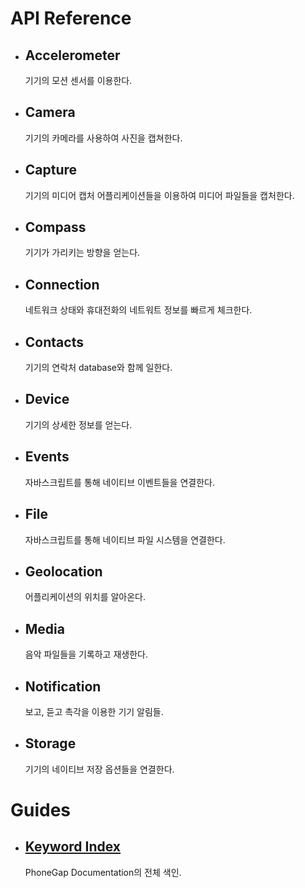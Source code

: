 <div id="home">
    <h1>API Reference</h1>
    <ul>
        <li>
            <h2>Accelerometer</h2>
            <span>기기의 모션 센서를 이용한다.</span>
        </li>
        <li>
            <h2>Camera</h2>
            <span>기기의 카메라를 사용하여 사진을 캡쳐한다.</span>
        </li>
        <li>
            <h2>Capture</h2>
            <span>기기의 미디어 캡처 어플리케이션들을 이용하여 미디어 파일들을 캡처한다.</span>
        </li>
        <li>
            <h2>Compass</h2>
            <span>기기가 가리키는 방향을 얻는다.</span>
        </li>
        <li>
            <h2>Connection</h2>
            <span>네트워크 상태와 휴대전화의 네트워트 정보를 빠르게 체크한다.</span>
        </li>
        <li>
            <h2>Contacts</h2>
            <span>기기의 연락처 database와 함께 일한다.</span>
        </li>
        <li>
            <h2>Device</h2>
            <span>기기의 상세한 정보를 얻는다.</span>
        </li>
        <li>
            <h2>Events</h2>
            <span>자바스크립트를 통해 네이티브 이벤트들을 연결한다.</span>
        </li>
        <li>
            <h2>File</h2>
            <span>자바스크립트를 통해 네이티브 파일 시스템을 연결한다.</span>
        </li>
        <li>
            <h2>Geolocation</h2>
            <span>어플리케이션의 위치를 알아온다.</span>
        </li>
        <li>
            <h2>Media</h2>
            <span>음악 파일들을 기록하고 재생한다.</span>
        </li>
        <li>
            <h2>Notification</h2>
            <span>보고, 듣고 촉각을 이용한 기기 알림들.</span>
        </li>
        <li>
            <h2>Storage</h2>
            <span>기기의 네이티브 저장 옵션들을 연결한다.</span>
        </li>
    </ul>
    <h1>Guides</h1>
    <ul>
        <li>
            <h2><a href="_index.html">Keyword Index</a></h2>
            <span>PhoneGap Documentation의 전체 색인.</span>
        </li>
    </ul>
</div>
